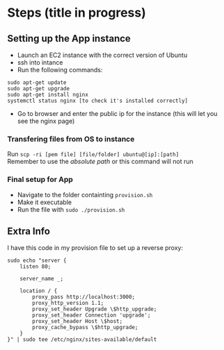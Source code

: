 # Steps (title in progress)


## Setting up the App instance
- Launch an EC2 instance with the correct version of Ubuntu
- ssh into intance
- Run the following commands:
```
sudo apt-get update
sudo apt-get upgrade
sudo apt-get install nginx
systemctl status nginx [to check it's installed correctly]
```
- Go to browser and enter the public ip for the instance (this will let you see the nginx page)

### Transfering files from OS to instance
Run `scp -ri [pem file] [file/folder] ubuntu@[ip]:[path]`  
Remember to use the _absolute path_ or this command will not run

### Final setup for App
- Navigate to the folder containting `provision.sh`
- Make it executable
- Run the file with `sudo ./provision.sh`

## Extra Info
I have this code in my provision file to set up a reverse proxy:
```
sudo echo "server {
    listen 80;

    server_name _;

    location / {
        proxy_pass http://localhost:3000;
        proxy_http_version 1.1;
        proxy_set_header Upgrade \$http_upgrade;
        proxy_set_header Connection 'upgrade';
        proxy_set_header Host \$host;
        proxy_cache_bypass \$http_upgrade;
    }
}" | sudo tee /etc/nginx/sites-available/default
```